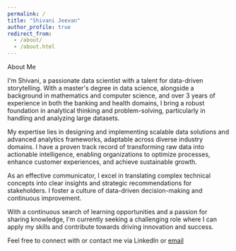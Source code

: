 ```yaml
---
permalink: /
title: "Shivani Jeevan"
author_profile: true
redirect_from: 
  - /about/
  - /about.html
---
```


About Me

I'm Shivani, a passionate data scientist with a talent for data-driven storytelling. With a master's degree in data science, alongside a background in mathematics and computer science, and over 3 years of experience in both the banking and health domains, I bring a robust foundation in analytical thinking and problem-solving, particularly in handling and analyzing large datasets.

My expertise lies in designing and implementing scalable data solutions and advanced analytics frameworks, adaptable across diverse industry domains. I have a proven track record of transforming raw data into actionable intelligence, enabling organizations to optimize processes, enhance customer experiences, and achieve sustainable growth.

As an effective communicator, I excel in translating complex technical concepts into clear insights and strategic recommendations for stakeholders. I foster a culture of data-driven decision-making and continuous improvement.

With a continuous search of learning opportunities and a passion for sharing knowledge, I'm currently seeking a challenging role where I can apply my skills and contribute towards driving innovation and success.

Feel free to connect with or contact me via LinkedIn or [email](shivanijeevanp@gmail.com)
